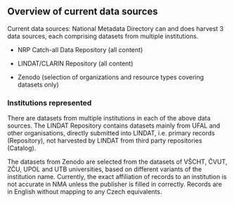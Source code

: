 ## Overview of current data sources

Current data sources: National Metadata Directory can and does harvest 3 data sources, each comprising datasets from multiple institutions.

- NRP Catch-all Data Repository (all content)

- LINDAT/CLARIN Repository (all content)

- Zenodo (selection of organizations and resource types covering datasets only)

### Institutions represented

There are datasets from multiple institutions in each of the above data sources. The LINDAT Repository contains datasets mainly from UFAL and other organisations, directly submitted into LINDAT, i.e. primary records (Repository), not harvested by LINDAT from third party repositories (Catalog).

The datasets from Zenodo are selected from the datasets of VŠCHT, ČVUT, ZČU, UPOL and UTB universities, based on different variants of the institution name. Currently, the exact affiliation of records to an institution is not accurate in NMA unless the publisher is filled in correctly. Records are in English without mapping to any Czech equivalents.

